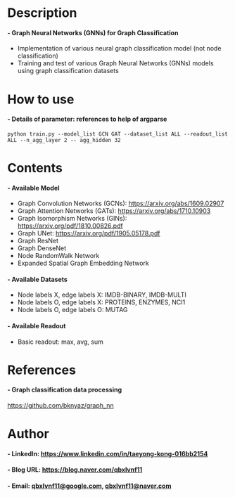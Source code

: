 Description
=============

#### - Graph Neural Networks (GNNs) for Graph Classification
  - Implementation of various neural graph classification model (not node classification)
  - Training and test of various Graph Neural Networks (GNNs) models using graph classification datasets

How to use
=============
#### - Details of parameter: references to help of argparse
```
python train.py --model_list GCN GAT --dataset_list ALL --readout_list ALL --n_agg_layer 2 -- agg_hidden 32
```


Contents
=============

#### - Available Model
  - Graph Convolution Networks (GCNs): https://arxiv.org/abs/1609.02907
  - Graph Attention Networks (GATs): https://arxiv.org/abs/1710.10903
  - Graph Isomorphism Networks (GINs): https://arxiv.org/pdf/1810.00826.pdf
  - Graph UNet: https://arxiv.org/pdf/1905.05178.pdf
  - Graph ResNet
  - Graph DenseNet
  - Node RandomWalk Network
  - Expanded Spatial Graph Embedding Network
  
#### - Available Datasets
  - Node labels X, edge labels X: IMDB-BINARY, IMDB-MULTI
  - Node labels O, edge labels X: PROTEINS, ENZYMES, NCI1
  - Node labels O, edge labels O: MUTAG
  
#### - Available Readout
  - Basic readout: max, avg, sum
  
References
=============

#### - Graph classification data processing

https://github.com/bknyaz/graph_nn

Author
=============

#### - LinkedIn: https://www.linkedin.com/in/taeyong-kong-016bb2154

#### - Blog URL: https://blog.naver.com/qbxlvnf11

#### - Email: qbxlvnf11@google.com, qbxlvnf11@naver.com
